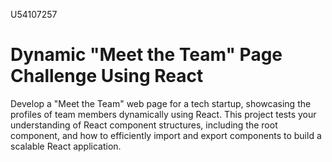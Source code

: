 U54107257
# Dynamic "Meet the Team" Page Challenge Using React
Develop a "Meet the Team" web page for a tech startup, showcasing the profiles of team members dynamically using React. This project tests your understanding of React component structures, including the root component, and how to efficiently import and export components to build a scalable React application.
